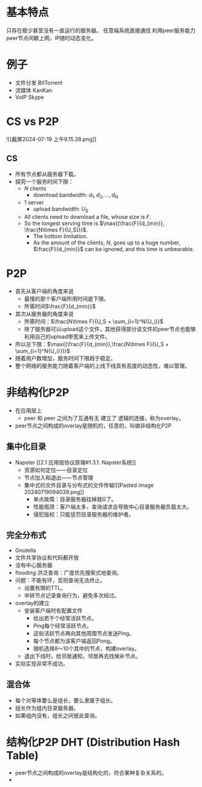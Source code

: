 # 基本特点
只存在极少甚至没有一直运行的服务器。
任意端系统直接通信
利用peer服务能力
peer节点间歇上网，IP随时动态变化。
# 例子
- 文件分发 BitTorrent
- 流媒体 KanKan
- VoIP Skype
# CS vs P2P
![[截屏2024-07-19 上午9.15.38.png]]
## CS
- 所有节点都从服务器下载。
- 探究一个服务时间下限：
	- $N$ clients
		- download bandwidth: ${d_1, d_2, ..., d_N}$
	- $1$ server
		- upload bandwidth: $U_S$
	- All clients need to download a file, whose size is $F$.
	- So the longest serving time is $\max{(\frac{F}{d_{min}}, \frac{N\times F}{U_S})}$.
		- The bottom limitation.
		- As the amount of the clients, $N$, goes up to a huge number, $\frac{F}{d_{min}}$ can be ignored, and this time is unbearable.
# P2P
- 首先从客户端的角度来说
	- 最慢的那个客户端所用时间是下限。
	- 所需时间$\frac{F}{d_{min}}$
- 其次从服务器的角度来说
	- 所需时间：$\frac{N\times F}{U_S + \sum_{i=1}^N{U_i}}$
	- 除了服务器可以upload这个文件，其他获得部分该文件的peer节点也能够利用自己的upload带宽来上传文件。
- 所以总下限：$\max{(\frac{F}{d_{min}},\frac{N\times F}{U_S + \sum_{i=1}^N{U_i}})}$
- 随着用户数增加，服务时间下限趋于稳定。
- 整个网络的服务能力随着客户端的上线下线具有高度的动态性，难以管理。
# 非结构化P2P
- 在应用层上
	- peer 和 peer 之间为了互通有无 建立了 逻辑的连接，称为overlay。
- peer节点之间构成的overlay是随机的，任意的，叫做非结构化P2P
## 集中化目录 
- Napster [[2.1 应用层协议原理#1.3.1. Napster系统]]
	- 资源如何定位——目录定位
	- 节点加入和退出——节点管理
	- 集中式的文件目录与分布式的文件传输![[Pasted image 20240719094039.png]]
		- 单点故障：目录服务器挂掉就G了。
		- 性能瓶颈：客户端太多，查询请求会导致中心目录服务器负载太大。
		- 侵犯版权：只能惩罚目录服务器的维护者。
## 完全分布式
- Gnutella
- 文件共享协议和代码都开放
- 没有中心服务器
- flooding 洪泛查询：广度优先搜索式地查询。
- 问题：不能有环，否则查询无法终止。
	- 设置有限的TTL。
	- 中转节点记录查询行为，避免多次经过。
- overlay的建立
	- 安装客户端时有配置文件
		- 给出若干个经常活跃节点。
		- Ping每个经常活跃节点。
		- 这些活跃节点再向其他周围节点发送Ping。
		- 每个节点都为该客户端返回Pong。
		- 随机选择8～10个其中的节点，构建overlay。
	- 退出下线时，给邻居通知，邻居再去找候补节点。
- 实际实现非常不成功。
## 混合体
- 每个对等体要么是组长，要么隶属于组长。
- 组长作为组内目录服务器。
- 如果组内没有，组长之间彼此查询。
# 结构化P2P  DHT (Distribution Hash Table)
- peer节点之间构成的overlay是结构化的，符合某种复杂关系的。
- 